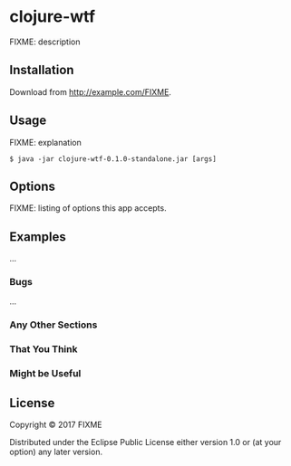 # clojure-wtf

FIXME: description

## Installation

Download from http://example.com/FIXME.

## Usage

FIXME: explanation

    $ java -jar clojure-wtf-0.1.0-standalone.jar [args]

## Options

FIXME: listing of options this app accepts.

## Examples

...

### Bugs

...

### Any Other Sections
### That You Think
### Might be Useful

## License

Copyright © 2017 FIXME

Distributed under the Eclipse Public License either version 1.0 or (at
your option) any later version.
